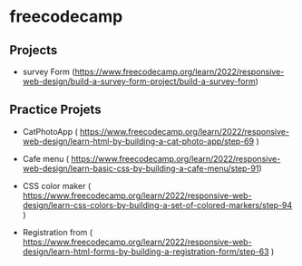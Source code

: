 # freecodecamp
## Projects

+ survey Form 
(https://www.freecodecamp.org/learn/2022/responsive-web-design/build-a-survey-form-project/build-a-survey-form)


## Practice Projets
+ CatPhotoApp
( https://www.freecodecamp.org/learn/2022/responsive-web-design/learn-html-by-building-a-cat-photo-app/step-69  )
* Cafe menu
(   https://www.freecodecamp.org/learn/2022/responsive-web-design/learn-basic-css-by-building-a-cafe-menu/step-91)
- CSS color maker
( https://www.freecodecamp.org/learn/2022/responsive-web-design/learn-css-colors-by-building-a-set-of-colored-markers/step-94 )
* Registration from
( https://www.freecodecamp.org/learn/2022/responsive-web-design/learn-html-forms-by-building-a-registration-form/step-63 )
